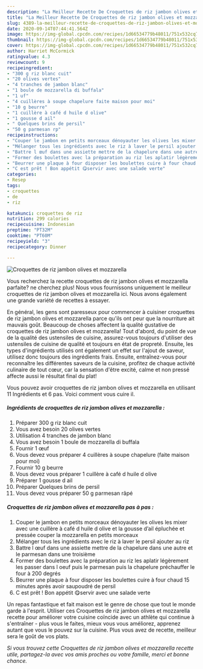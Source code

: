 ```yaml
---
description: "La Meilleur Recette De Croquettes de riz jambon olives et mozzarella"
title: "La Meilleur Recette De Croquettes de riz jambon olives et mozzarella"
slug: 4389-la-meilleur-recette-de-croquettes-de-riz-jambon-olives-et-mozzarella
date: 2020-09-14T07:44:41.564Z
image: https://img-global.cpcdn.com/recipes/1d66534779b48011/751x532cq70/croquettes-de-riz-jambon-olives-et-mozzarella-photo-principale-de-la-recette.jpg
thumbnail: https://img-global.cpcdn.com/recipes/1d66534779b48011/751x532cq70/croquettes-de-riz-jambon-olives-et-mozzarella-photo-principale-de-la-recette.jpg
cover: https://img-global.cpcdn.com/recipes/1d66534779b48011/751x532cq70/croquettes-de-riz-jambon-olives-et-mozzarella-photo-principale-de-la-recette.jpg
author: Harriet McCormick
ratingvalue: 4.3
reviewcount: 9
recipeingredient:
- "300 g riz blanc cuit"
- "20 olives vertes"
- "4 tranches de jambon blanc"
- "1 boule de mozzarella di buffala"
- "1 uf"
- "4 cuillères à soupe chapelure faite maison pour moi"
- "10 g beurre"
- "1 cuillère à café d huile d olive"
- "1 gousse d ail"
- " Quelques brins de persil"
- "50 g parmesan rp"
recipeinstructions:
- "Couper le jambon en petits morceaux dénoyauter les olives les mixer avec une cuillère à café d huile d olive et la gousse d’ail épluchée et pressée couper la mozzarella en petits morceaux"
- "Mélanger tous les ingrédients avec le riz à laver le persil ajouter au riz"
- "Battre l œuf dans une assiette mettre de la chapelure dans une autre et le parmesan dans une troisième"
- "Former des boulettes avec la préparation au riz les aplatir légèrement les passer dans l oeuf puis le parmesan puis la chapelure préchauffer le four à 200 degrés"
- "Beurrer une plaque à four disposer les boulettes cuire à four chaud 15 minutes après avoir saupoudré de persil"
- "C est prêt ! Bon appétit 😋servir avec une salade verte"
categories:
- Resep
tags:
- croquettes
- de
- riz

katakunci: croquettes de riz 
nutrition: 299 calories
recipecuisine: Indonesian
preptime: "PT32M"
cooktime: "PT60M"
recipeyield: "3"
recipecategory: Dinner

---
```



![Croquettes de riz jambon olives et mozzarella](https://img-global.cpcdn.com/recipes/1d66534779b48011/751x532cq70/croquettes-de-riz-jambon-olives-et-mozzarella-photo-principale-de-la-recette.jpg)

Vous recherchez la recette croquettes de riz jambon olives et mozzarella parfaite? ne cherchez plus! Nous vous fournissons uniquement le meilleur croquettes de riz jambon olives et mozzarella ici. Nous avons également une grande variété de recettes à essayer.

En général, les gens sont paresseux pour commencer à cuisiner croquettes de riz jambon olives et mozzarella parce qu'ils ont peur que la nourriture ait mauvais goût. Beaucoup de choses affectent la qualité gustative de croquettes de riz jambon olives et mozzarella! Tout d'abord, du point de vue de la qualité des ustensiles de cuisine, assurez-vous toujours d'utiliser des ustensiles de cuisine de qualité et toujours en état de propreté. Ensuite, les types d'ingrédients utilisés ont également un effet sur l'ajout de saveur, utilisez donc toujours des ingrédients frais. Ensuite, entraînez-vous pour reconnaître les différentes saveurs de la cuisine, profitez de chaque activité culinaire de tout cœur, car la sensation d'être excité, calme et non pressé affecte aussi le résultat final du plat!

<!--inarticleads1-->

Vous pouvez avoir croquettes de riz jambon olives et mozzarella en utilisant 11 Ingrédients et 6 pas. Voici comment vous cuire il.

##### Ingrédients de croquettes de riz jambon olives et mozzarella :

1. Préparer 300 g riz blanc cuit
1. Vous avez besoin 20 olives vertes
1. Utilisation 4 tranches de jambon blanc
1. Vous avez besoin 1 boule de mozzarella di buffala
1. Fournir 1 œuf
1. Vous devez vous préparer 4 cuillères à soupe chapelure (faite maison pour moi)
1. Fournir 10 g beurre
1. Vous devez vous préparer 1 cuillère à café d huile d olive
1. Préparer 1 gousse d ail
1. Préparer  Quelques brins de persil
1. Vous devez vous préparer 50 g parmesan râpé




<!--inarticleads2-->

##### Croquettes de riz jambon olives et mozzarella pas à pas :

1. Couper le jambon en petits morceaux dénoyauter les olives les mixer avec une cuillère à café d huile d olive et la gousse d’ail épluchée et pressée couper la mozzarella en petits morceaux
1. Mélanger tous les ingrédients avec le riz à laver le persil ajouter au riz
1. Battre l œuf dans une assiette mettre de la chapelure dans une autre et le parmesan dans une troisième
1. Former des boulettes avec la préparation au riz les aplatir légèrement les passer dans l oeuf puis le parmesan puis la chapelure préchauffer le four à 200 degrés
1. Beurrer une plaque à four disposer les boulettes cuire à four chaud 15 minutes après avoir saupoudré de persil
1. C est prêt ! Bon appétit 😋servir avec une salade verte




<!--inarticleads1-->

<p>
Un repas fantastique et fait maison est le genre de chose que tout le monde garde à l'esprit. Utiliser ces Croquettes de riz jambon olives et mozzarella recette pour améliorer votre cuisine coïncide avec un athlète qui continue à s'entraîner - plus vous le faites, mieux vous vous améliorez, apprenez autant que vous le pouvez sur la cuisine. Plus vous avez de recette, meilleur sera le goût de vos plats.
</p>

<p>
<i>Si vous trouvez cette Croquettes de riz jambon olives et mozzarella recette utile, partagez-la avec vos amis proches ou votre famille, merci et bonne chance.</i>
</p>
